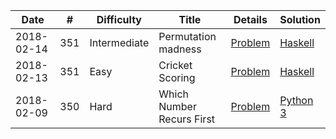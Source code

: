 Date | # | Difficulty | Title | Details | Solution
---- | - | ---------- | ----- | ------- | --------
2018-02-14 | 351 | Intermediate | Permutation madness | [Problem](Solutions/%23351%20Intermediate/351i%20Problem.md) | [Haskell](Solutions/%23351%20Intermediate/351i.hs)
2018-02-13 | 351 | Easy | Cricket Scoring | [Problem](Solutions/351e%20Problem.md) | [Haskell](Solutions/351e.hs)
2018-02-09 | 350 | Hard | Which Number Recurs First | [Problem](Solutions/%23350%20Hard/350h%20Problem.md) | [Python 3](Solutions/%23350%20Hard/350h.py)
